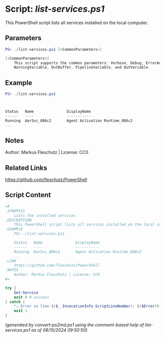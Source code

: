 Script: *list-services.ps1*
========================

This PowerShell script lists all services installed on the local computer.

Parameters
----------
```powershell
PS> ./list-services.ps1 [<CommonParameters>]

[<CommonParameters>]
    This script supports the common parameters: Verbose, Debug, ErrorAction, ErrorVariable, WarningAction, 
    WarningVariable, OutBuffer, PipelineVariable, and OutVariable.
```

Example
-------
```powershell
PS> ./list-services.ps1



Status   Name               DisplayName
------   ----               -----------
Running  AarSvc_886c2       Agent Activation Runtime_886c2
...

```

Notes
-----
Author: Markus Fleschutz | License: CC0

Related Links
-------------
https://github.com/fleschutz/PowerShell

Script Content
--------------
```powershell
<#
.SYNOPSIS
	Lists the installed services
.DESCRIPTION
	This PowerShell script lists all services installed on the local computer.
.EXAMPLE
	PS> ./list-services.ps1

	Status   Name               DisplayName
	------   ----               -----------
	Running  AarSvc_886c2       Agent Activation Runtime_886c2
	...
.LINK
	https://github.com/fleschutz/PowerShell
.NOTES
	Author: Markus Fleschutz | License: CC0
#>

try {
	Get-Service
	exit 0 # success
} catch {
	"⚠️ Error in line $($_.InvocationInfo.ScriptLineNumber): $($Error[0])"
	exit 1
}
```

*(generated by convert-ps2md.ps1 using the comment-based help of list-services.ps1 as of 08/15/2024 09:50:50)*
